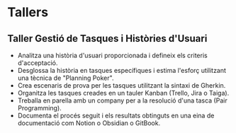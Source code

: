 # Tallers
## Taller Gestió de Tasques i Històries d'Usuari
- Analitza una història d'usuari proporcionada i defineix els criteris d'acceptació.
- Desglossa la història en tasques específiques i estima l'esforç utilitzant una tècnica de "Planning Poker".
- Crea escenaris de prova per les tasques utilitzant la sintaxi de Gherkin.
- Organitza les tasques creades en un tauler Kanban (Trello, Jira o Taiga).
- Treballa en parella amb un company per a la resolució d'una tasca (Pair Programming).
- Documenta el procés seguit i els resultats obtinguts en una eina de documentació com Notion o Obsidian o GitBook.
